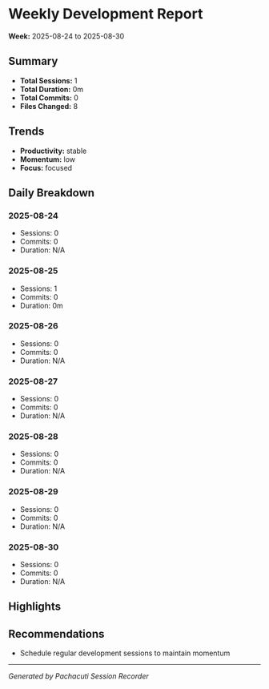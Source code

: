 # Weekly Development Report
**Week:** 2025-08-24 to 2025-08-30

## Summary
- **Total Sessions:** 1
- **Total Duration:** 0m
- **Total Commits:** 0
- **Files Changed:** 8

## Trends
- **Productivity:** stable
- **Momentum:** low
- **Focus:** focused

## Daily Breakdown

### 2025-08-24
- Sessions: 0
- Commits: 0
- Duration: N/A


### 2025-08-25
- Sessions: 1
- Commits: 0
- Duration: 0m


### 2025-08-26
- Sessions: 0
- Commits: 0
- Duration: N/A


### 2025-08-27
- Sessions: 0
- Commits: 0
- Duration: N/A


### 2025-08-28
- Sessions: 0
- Commits: 0
- Duration: N/A


### 2025-08-29
- Sessions: 0
- Commits: 0
- Duration: N/A


### 2025-08-30
- Sessions: 0
- Commits: 0
- Duration: N/A


## Highlights


## Recommendations
- Schedule regular development sessions to maintain momentum

---
*Generated by Pachacuti Session Recorder*